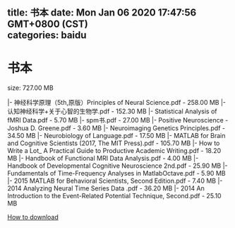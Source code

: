 
title: 书本
date: Mon Jan 06 2020 17:47:56 GMT+0800 (CST)    
categories: baidu
---

# 书本
size: 727.00 MB
 
 
|- 神经科学原理（5th,原版）Principles of Neural Science.pdf - 258.00 MB
|- 认知神经科学+关于心智的生物学.pdf - 152.30 MB
|- Statistical Analysis of fMRI Data.pdf - 5.70 MB
|- spm书.pdf - 27.00 MB
|- Positive Neuroscience - Joshua D. Greene.pdf - 3.60 MB
|- Neuroimaging Genetics Principles.pdf - 34.50 MB
|- Neurobiology of Language.pdf - 17.50 MB
|- MATLAB for Brain and Cognitive Scientists (2017, The MIT Press).pdf - 105.70 MB
|- How to Write a Lot_ A Practical Guide to Productive Academic Writing.pdf - 18.20 MB
|- Handbook of Functional MRI Data Analysis.pdf - 4.00 MB
|- Handbook of Developmental Cognitive Neuroscience 2nd.pdf - 25.90 MB
|- Fundamentals of Time-Frequency Analyses in MatlabOctave.pdf - 5.90 MB
|- 2015 MATLAB for Behavioral Scientists, Second Edition.pdf - 7.40 MB
|- 2014 Analyzing Neural Time Series Data .pdf - 36.20 MB
|- 2014 An Introduction to the Event-Related Potential Technique, Second.pdf - 25.10 MB

[How to download](https://bpcam.bemobtrk.com/go/2ceec3aa-1ca2-46d6-b9ff-aaa5c184517c?jno=1353)